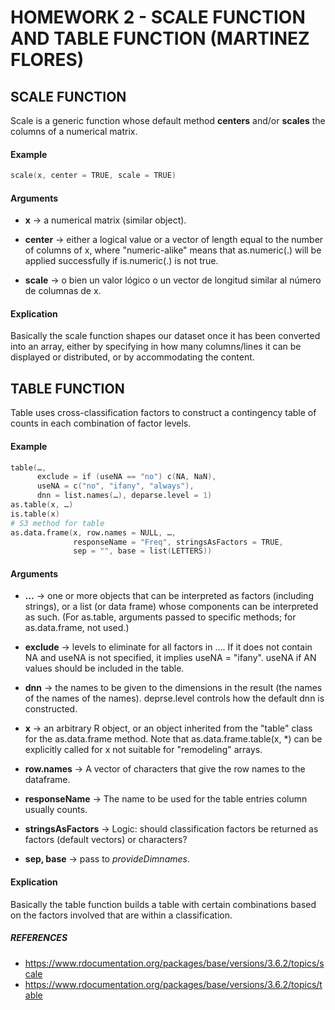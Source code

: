 # HOMEWORK 2 - SCALE FUNCTION AND TABLE FUNCTION (MARTINEZ FLORES)

## SCALE FUNCTION

Scale is a generic function whose default method **centers** and/or **scales** the columns of a numerical matrix.

#### Example
```s
scale(x, center = TRUE, scale = TRUE)
```
#### Arguments

- **x** → a numerical matrix (similar object).

- **center** → either a logical value or a vector of length equal to the number of columns of x, where "numeric-alike" means that as.numeric(.) will be applied successfully if is.numeric(.) is not true.

- **scale** → o bien un valor lógico o un vector de longitud similar al número de columnas de x.

#### Explication

Basically the scale function shapes our dataset once it has been converted into an array, either by specifying in how many columns/lines it can be displayed or distributed, or by accommodating the content.

## TABLE FUNCTION

Table uses cross-classification factors to construct a contingency table of counts in each combination of factor levels.

#### Example

```s
table(…,
      exclude = if (useNA == "no") c(NA, NaN),
      useNA = c("no", "ifany", "always"),
      dnn = list.names(…), deparse.level = 1)
as.table(x, …)
is.table(x)
# S3 method for table
as.data.frame(x, row.names = NULL, …,
              responseName = "Freq", stringsAsFactors = TRUE,
              sep = "", base = list(LETTERS))
```
#### Arguments

- **…** → one or more objects that can be interpreted as factors (including strings), or a list (or data frame) whose components can be interpreted as such. (For as.table, arguments passed to specific methods; for as.data.frame, not used.)

- **exclude** → levels to eliminate for all factors in .... If it does not contain NA and useNA is not specified, it implies useNA = "ifany". useNA if AN values should be included in the table.

- **dnn** → the names to be given to the dimensions in the result (the names of the names of the names).
deprse.level controls how the default dnn is constructed.

- **x** → an arbitrary R object, or an object inherited from the "table" class for the as.data.frame method. Note that as.data.frame.table(x, *) can be explicitly called for x not suitable for "remodeling" arrays.

- **row.names** → A vector of characters that give the row names to the dataframe.

- **responseName** → The name to be used for the table entries column usually counts.

- **stringsAsFactors** → Logic: should classification factors be returned as factors (default vectors) or characters?

- **sep, base** → pass to _provideDimnames_.

#### Explication

Basically the table function builds a table with certain combinations based on the factors involved that are within a classification.


##### REFERENCES
- https://www.rdocumentation.org/packages/base/versions/3.6.2/topics/scale 
- https://www.rdocumentation.org/packages/base/versions/3.6.2/topics/table 
